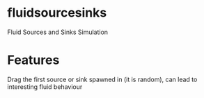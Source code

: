 # fluidsourcesinks
Fluid Sources and Sinks Simulation
# Features
Drag the first source or sink spawned in (it is random), can lead to interesting fluid behaviour
